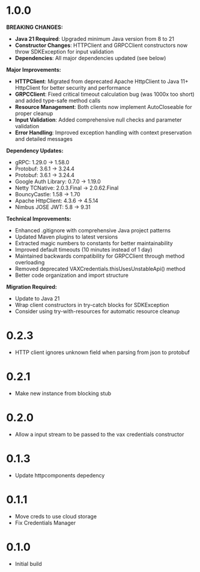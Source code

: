# 1.0.0

**BREAKING CHANGES:**
- **Java 21 Required**: Upgraded minimum Java version from 8 to 21
- **Constructor Changes**: HTTPClient and GRPCClient constructors now throw SDKException for input validation
- **Dependencies**: All major dependencies updated (see below)

**Major Improvements:**
- **HTTPClient**: Migrated from deprecated Apache HttpClient to Java 11+ HttpClient for better security and performance
- **GRPCClient**: Fixed critical timeout calculation bug (was 1000x too short) and added type-safe method calls
- **Resource Management**: Both clients now implement AutoCloseable for proper cleanup
- **Input Validation**: Added comprehensive null checks and parameter validation
- **Error Handling**: Improved exception handling with context preservation and detailed messages

**Dependency Updates:**
- gRPC: 1.29.0 → 1.58.0
- Protobuf: 3.6.1 → 3.24.4  
- Protobuf: 3.6.1 → 3.24.4  
- Google Auth Library: 0.7.0 → 1.19.0
- Netty TCNative: 2.0.3.Final → 2.0.62.Final
- BouncyCastle: 1.58 → 1.70
- Apache HttpClient: 4.3.6 → 4.5.14
- Nimbus JOSE JWT: 5.8 → 9.31

**Technical Improvements:**
- Enhanced .gitignore with comprehensive Java project patterns
- Updated Maven plugins to latest versions
- Extracted magic numbers to constants for better maintainability
- Improved default timeouts (10 minutes instead of 1 day)
- Maintained backwards compatibility for GRPCClient through method overloading
- Removed deprecated VAXCredentials.thisUsesUnstableApi() method
- Better code organization and import structure

**Migration Required:**
- Update to Java 21
- Wrap client constructors in try-catch blocks for SDKException
- Consider using try-with-resources for automatic resource cleanup

# 0.2.3
- HTTP client ignores unknown field when parsing from json to protobuf

# 0.2.1
- Make new instance from blocking stub

# 0.2.0
- Allow a input stream to be passed to the vax credentials constructor

# 0.1.3
- Update httpcomponents depedency

# 0.1.1
- Move creds to use cloud storage
- Fix Credentials Manager


# 0.1.0
- Initial build

